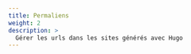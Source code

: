 ```yaml
---
title: Permaliens
weight: 2
description: >
  Gérer les urls dans les sites générés avec Hugo
---
```

